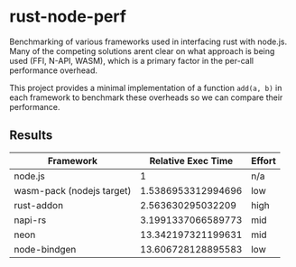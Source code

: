 # rust-node-perf  
Benchmarking of various frameworks used in interfacing rust with node.js. Many of the competing solutions arent clear on what approach is being used (FFI, N-API, WASM), which is a primary factor in the per-call performance overhead.

This project provides a minimal implementation of a function `add(a, b)` in each framework to benchmark these overheads so we can compare their performance.

## Results

| Framework                     | Relative Exec Time | Effort   |
| ----------------------------- | ------------------ | -------- |
| node.js                       | 1                  | n/a      |
| wasm-pack (nodejs target)     | 1.5386953312994696 | low      |
| rust-addon                    | 2.563630295032209  | high     |
| napi-rs                       | 3.1991337066589773 | mid      |
| neon                          | 13.342197321199631 | mid      |
| node-bindgen                  | 13.606728128895583 | low      |
